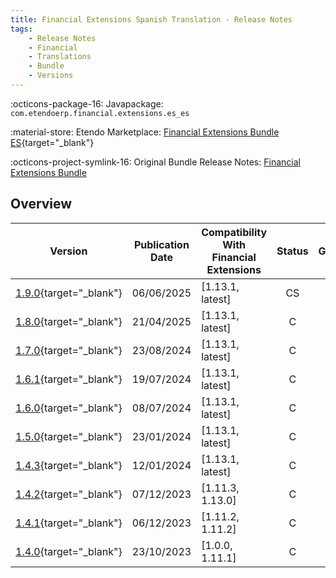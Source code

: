 ```yaml
---
title: Financial Extensions Spanish Translation - Release Notes
tags:
    - Release Notes
    - Financial
    - Translations
    - Bundle
    - Versions
---
```


:octicons-package-16: Javapackage: `com.etendoerp.financial.extensions.es_es`

:material-store: Etendo Marketplace:  [Financial Extensions Bundle ES](https://marketplace.etendo.cloud/#/product-details?module=0E104B3E36C84992BD7A6D941FBC7AB9){target="_blank"}

:octicons-project-symlink-16: Original Bundle Release Notes: [Financial Extensions Bundle](../../bundles/financial-extensions/release-notes.md)

## Overview

| Version | Publication Date | Compatibility With Financial Extensions | Status | GitHub |
| --- | --- | --- | :----: | :----: |
| [1.9.0](https://github.com/etendosoftware/com.etendoerp.financial.extensions.es_es/releases/tag/1.9.0){target="_blank"} | 06/06/2025 | [1.13.1, latest] | CS | :white_check_mark: |
| [1.8.0](https://github.com/etendosoftware/com.etendoerp.financial.extensions.es_es/releases/tag/1.8.0){target="_blank"} | 21/04/2025 | [1.13.1, latest] | C | :white_check_mark: |
| [1.7.0](https://github.com/etendosoftware/com.etendoerp.financial.extensions.es_es/releases/tag/1.7.0){target="_blank"} | 23/08/2024 | [1.13.1, latest] | C | :white_check_mark: |
| [1.6.1](https://github.com/etendosoftware/com.etendoerp.financial.extensions.es_es/releases/tag/1.6.1){target="_blank"} | 19/07/2024 | [1.13.1, latest] | C | :white_check_mark: |
| [1.6.0](https://github.com/etendosoftware/com.etendoerp.financial.extensions.es_es/releases/tag/1.6.0){target="_blank"} | 08/07/2024 | [1.13.1, latest] | C | :white_check_mark: |
| [1.5.0](https://github.com/etendosoftware/com.etendoerp.financial.extensions.es_es/releases/tag/1.5.0){target="_blank"} | 23/01/2024 | [1.13.1, latest] | C | :white_check_mark: |
| [1.4.3](https://github.com/etendosoftware/com.etendoerp.financial.extensions.es_es/releases/tag/1.4.3){target="_blank"} | 12/01/2024 | [1.13.1, latest] | C | :white_check_mark: |
| [1.4.2](https://github.com/etendosoftware/com.etendoerp.financial.extensions.es_es/releases/tag/1.4.2){target="_blank"} | 07/12/2023 | [1.11.3, 1.13.0] | C | :white_check_mark: |
| [1.4.1](https://github.com/etendosoftware/com.etendoerp.financial.extensions.es_es/releases/tag/1.4.1){target="_blank"} | 06/12/2023 | [1.11.2, 1.11.2] | C | :white_check_mark: |
| [1.4.0](https://github.com/etendosoftware/com.etendoerp.financial.extensions.es_es/releases/tag/1.4.0){target="_blank"} | 23/10/2023 | [1.0.0, 1.11.1] | C | :white_check_mark: |